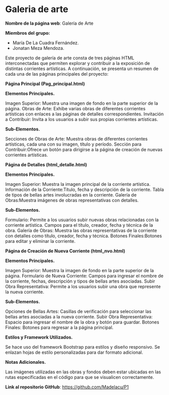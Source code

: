 # Galeria de arte

**Nombre de la página web**: Galería de Arte

**Miembros del grupo:**

- María De La Cuadra Fernández.
- Jonatan Meza Mendoza.

Este proyecto de galería de arte consta de tres páginas HTML interconectadas que permiten explorar y contribuir a la exposición de 
distintas corrientes artísticas. A continuación, se presenta un resumen de cada una de las páginas principales del proyecto:

**Página Principal (Pag_principal.html)**

**Elementos Principales.**

Imagen Superior: Muestra una imagen de fondo en la parte superior de la página.
Obras de Arte: Exhibe varias obras de diferentes corrientes artísticas con enlaces a las páginas de detalles correspondientes.
Invitación a Contribuir: Invita a los usuarios a subir sus propias corrientes artísticas.

**Sub-Elementos.**

Secciones de Obras de Arte: Muestra obras de diferentes corrientes artísticas, cada una con su imagen, título y período.
Sección para Contribuir:Ofrece un botón para dirigirse a la página de creación de nuevas corrientes artísticas.


**Página de Detalles (html_detalle.html)**

**Elementos Principales.**

Imagen Superior: Muestra la imagen principal de la corriente artística.
Información de la Corriente:Título, fecha y descripción de la corriente.
Tabla de tipos de bellas artes involucradas en la corriente.
Galería de Obras:Muestra imágenes de obras representativas con detalles.

**Sub-Elementos.**

Formulario: Permite a los usuarios subir nuevas obras relacionadas con la corriente artística.
Campos para el título, creador, fecha y técnica de la obra.
Galería de Obras: Muestra las obras representativas de la corriente con detalles como título, creador, fecha y técnica.
Botones Finales:Botones para editar y eliminar la corriente.


**Página de Creación de Nueva Corriente (html_nvo.html)**

**Elementos Principales.** 

Imagen Superior: Muestra la imagen de fondo en la parte superior de la página.
Formulario de Nueva Corriente: Campos para ingresar el nombre de la corriente, fechas, descripción y tipos de bellas artes asociadas.
Subir Obra Representativa: Permite a los usuarios subir una obra que represente la nueva corriente.

**Sub-Elementos.**

Opciones de Bellas Artes: Casillas de verificación para seleccionar las bellas artes asociadas a la nueva corriente.
Subir Obra Representativa: Espacio para ingresar el nombre de la obra y botón para guardar.
Botones Finales: Botones para regresar a la página principal.


**Estilos y Framework Utilizados.**

Se hace uso del framework Bootstrap para estilos y diseño responsivo.
Se enlazan hojas de estilo personalizadas para dar formato adicional.

**Notas Adicionales.**

Las imágenes utilizadas en las obras y fondos deben estar ubicadas en las rutas especificadas en el código para que se visualicen correctamente.

**Link al repositorio GitHub**: https://github.com/Madelacu/P1
